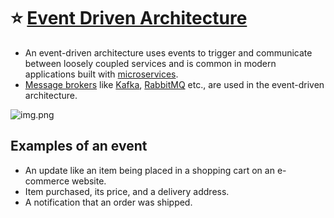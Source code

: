 # :star: [Event Driven Architecture](https://aws.amazon.com/event-driven-architecture/)
- An event-driven architecture uses events to trigger and communicate between loosely coupled services and is common in modern applications built with [microservices](../../1_MicroServicesSOA).
- [Message brokers](../../4_MessageBrokers) like [Kafka](../../4_MessageBrokers/Kafka/Readme.md), [RabbitMQ](../../4_MessageBrokers/RabbitMQ.md) etc., are used in the event-driven architecture.

![img.png](https://docs.aws.amazon.com/whitepapers/latest/microservices-on-aws/images/image8.png)

## Examples of an event
- An update like an item being placed in a shopping cart on an e-commerce website.
- Item purchased, its price, and a delivery address.
- A notification that an order was shipped.